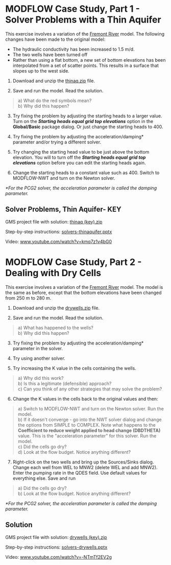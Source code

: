 # MODFLOW Case Study, Part 1 - Solver Problems with a Thin Aquifer

This exercise involves a variation of the [<u>Fremont River</u>](https://byu-ce547.readthedocs.io/en/latest/unit2/03_optional_packages/optional_packages_class/) model. The following changes have been made to the original model:

- The hydraulic conductivity has been increased to 1.5 m/d.
- The two wells have been turned off
- Rather than using a flat bottom, a new set of bottom elevations has been interpolated from a set of scatter points. This results in a surface that slopes up to the west side.

1) Download and unzip the [<u>thinaq.zip</u>](thinaq.zip) file.

2) Save and run the model. Read the solution.<br>
>a) What do the red symbols mean?<br>
>b) Why did this happen?

3) Try fixing the problem by adjusting the starting heads to a larger value. Turn on the **_Starting heads equal grid top elevations_** option in the **Global/Basic** package dialog. Or just change the starting heads to 400.

4) Try fixing the problem by adjusting the acceleration/damping* parameter and/or trying a different solver.

5) Try changing the starting head value to be just above the bottom elevation. You will to turn off the **_Starting heads equal grid top elevations_** option before you can edit the starting heads again.

6) Change the starting heads to a constant value such as 400. Switch to MODFLOW-NWT and turn on the Newton solver.

_*For the PCG2 solver, the acceleration parameter is called the damping parameter._

## Solver Problems, Thin Aquifer- KEY

GMS project file with solution: [<u>thinaq (key).zip</u>](thinaq%20%28key%29.zip)

Step-by-step instructions: [<u>solvers-thinaquifer.pptx</u>](solvers-thinaquifer.pptx)

Video: [<u>www.youtube.com/watch?v=kmq7z1v4bG0</u>](https://www.youtube.com/watch?v=kmq7z1v4bG0)

# MODFLOW Case Study, Part 2 - Dealing with Dry Cells

This exercise involves a variation of the [<u>Fremont River</u>](https://byu-ce547.readthedocs.io/en/latest/unit2/03_optional_packages/optional_packages_class/) model. The model is the same as before, except that the bottom elevations have been changed from 250 m to 280 m.

1) Download and unzip the [<u>drywells.zip</u>](drywells.zip) file.

2) Save and run the model. Read the solution.<br>
>a) What has happened to the wells?<br>
>b) Why did this happen?

3) Try fixing the problem by adjusting the acceleration/damping* parameter in the solver.

4) Try using another solver.

5) Try increasing the K value in the cells containing the wells.<br>
>a) Why did this work?<br>
>b) Is this a legitimate (defensible) approach?<br>
>c) Can you think of any other strategies that may solve the problem?

6) Change the K values in the cells back to the original values and then:<br>
>a) Switch to MODFLOW-NWT and turn on the Newton solver. Run the model.<br>
>b) If it doesn't converge - go into the NWT solver dialog and change the options from SIMPLE to COMPLEX. Note what happens to the **Coefficient to reduce weight applied to head change (DBDTHETA)** value. This is the "acceleration parameter" for this solver. Run the model.<br>
>c) Did the cells go dry?<br>
>d) Look at the flow budget. Notice anything different?

7) Right-click on the two wells and bring up the Sources/Sinks dialog. Change each well from WEL to MNW2 (delete WEL and add MNW2). Enter the pumping rate in the QDES field. Use default values for everything else. Save and run<br>
>a) Did the cells go dry?<br>
>b) Look at the flow budget. Notice anything different?

_*For the PCG2 solver, the acceleration parameter is called the damping parameter._

## Solution

GMS project file with solution: [<u>drywells (key).zip</u>](drywells%20%28key%29.zip)

Step-by-step instructions: [<u>solvers-drywells.pptx</u>](solvers-drywells.pptx)

Video: [<u>www.youtube.com/watch?v=-NTmTf2EV2g</u>](https://www.youtube.com/watch?v=-NTmTf2EV2g)